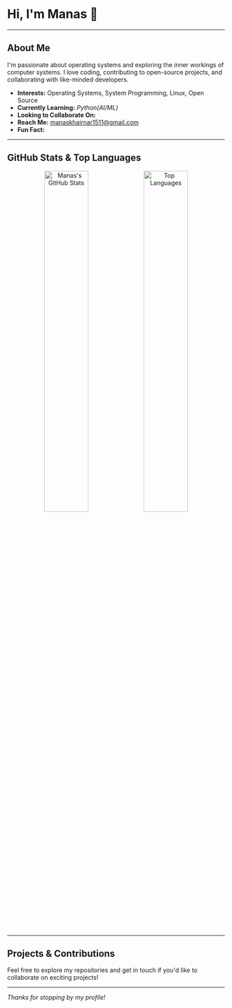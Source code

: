 
# Hi, I'm Manas 👋


---

## About Me

I'm passionate about operating systems and exploring the inner workings of computer systems. I love coding, contributing to open-source projects, and collaborating with like-minded developers.

- **Interests:** Operating Systems, System Programming, Linux, Open Source
- **Currently Learning:** *Python(AI/ML)*
- **Looking to Collaborate On:** 
- **Reach Me:** [manaskhairnar1511@gmail.com](mailto:manaskhairnar1511@gmail.com)
- **Fun Fact:** 

---

## GitHub Stats & Top Languages

<p align="center">
  <img src="https://github-readme-stats.vercel.app/api?username=manas1511200&show_icons=true&theme=tokyonight&hide_border=true" alt="Manas's GitHub Stats" width="45%" />
  <img src="https://github-readme-stats.vercel.app/api/top-langs/?username=manas1511200&layout=compact&theme=tokyonight&hide_border=true" alt="Top Languages" width="45%" />
</p>

---

## Projects & Contributions

Feel free to explore my repositories and get in touch if you'd like to collaborate on exciting projects!

---

*Thanks for stopping by my profile!*
